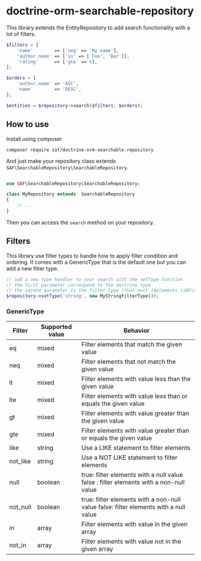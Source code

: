 # doctrine-orm-searchable-repository

This library extends the EntityRepository to add search functionality with a lot of filters.

```php
$filters = [
    'name'        => ['neq' => 'My name'],
    'author.name' => ['in' => ['Foo', 'Bar']],
    'rating'      => ['gte' => 4],
];

$orders = [
    'author.name' => 'ASC',
    'name'        => 'DESC',
];

$entities = $repository->search($filters, $orders);
```


## How to use

Install using composer

```
composer require saf/doctrine-orm-searchable-repository
```

And just make your repository class extends `SAF\SearchableRepository\SearchableRepository`.

```php

use SAF\SearchableRepository\SearchableRepository;

class MyRepository extends  SearchableRepository
{
    // ...
}
```

Then you can access the `search` method on your repository.

## Filters

This library use filter types to handle how to apply filter condition and ordering. It comes with a GenericType that is the default one but you can add a new filter type.

```php
// add a new type handler to your search with the setType function
// the first parameter correspond to the doctrine type
// the second parameter is the filter type (that must implements \SAF\SearchableRepository\SearchableRepository\Types\TypeInterface interface)
$repository->setType('string', new MyStringFilterType());
```

### GenericType

| Filter   | Supported value | Behavior                                                                              |
|----------|-----------------|---------------------------------------------------------------------------------------|
| eq       | mixed           | Filter elements that match the given value                                            |
| neq      | mixed           | Filter elements that not match the given value                                        |
| lt       | mixed           | Filter elements with value less than the given value                                  |
| lte      | mixed           | Filter elements with value less than or equals the given value                        |
| gt       | mixed           | Filter elements with value greater than the given value                               |
| gte      | mixed           | Filter elements with value greater than or equals the given value                     |
| like     | string          | Use a LIKE statement to filter elements                                               |
| not_like | string          | Use a NOT LIKE statement to filter elements                                           |
| null     | boolean         | true: filter elements with a null value false : filter elements with a non-null value |
| not_null | boolean         | true: filter elements with a non-null value false: filter elements with a null value  |
| in       | array           | Filter elements with value in the given array                                         |
| not_in   | array           | Filter elements with value not in the given array                                     |